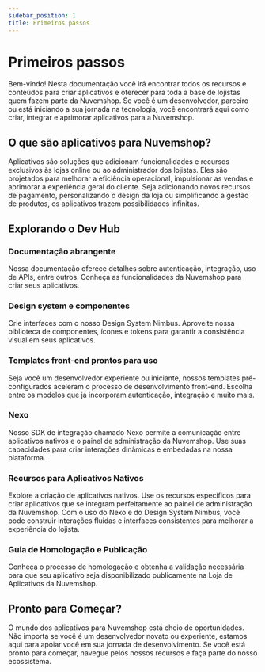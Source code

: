 ```yaml
---
sidebar_position: 1
title: Primeiros passos
---
```


# Primeiros passos

Bem-vindo! Nesta documentação você irá encontrar todos os recursos e conteúdos para criar aplicativos e oferecer para toda a base de lojistas quem fazem parte da Nuvemshop. Se você é um desenvolvedor, parceiro ou está iniciando a sua jornada na tecnologia, você encontrará aqui como criar, integrar e aprimorar aplicativos para a Nuvemshop.

## O que são aplicativos para Nuvemshop?

Aplicativos são soluções que adicionam funcionalidades e recursos exclusivos às lojas online ou ao administrador dos lojistas. Eles são projetados para melhorar a eficiência operacional, impulsionar as vendas e aprimorar a experiência geral do cliente. Seja adicionando novos recursos de pagamento, personalizando o design da loja ou simplificando a gestão de produtos, os aplicativos trazem possibilidades infinitas.

## Explorando o Dev Hub

### Documentação abrangente

Nossa documentação oferece detalhes sobre autenticação, integração, uso de APIs, entre outros. Conheça as funcionalidades da Nuvemshop para criar seus aplicativos.

### Design system e componentes

Crie interfaces com o nosso Design System Nimbus. Aproveite nossa biblioteca de componentes, ícones e tokens para garantir a consistência visual em seus aplicativos.

### Templates front-end prontos para uso

Seja você um desenvolvedor experiente ou iniciante, nossos templates pré-configurados aceleram o processo de desenvolvimento front-end. Escolha entre os modelos que já incorporam autenticação, integração e muito mais.

### Nexo

Nosso SDK de integração chamado Nexo permite a comunicação entre aplicativos nativos e o painel de administração da Nuvemshop. Use suas capacidades para criar interações dinâmicas e embedadas na nossa plataforma.

### Recursos para Aplicativos Nativos

Explore a criação de aplicativos nativos. Use os recursos específicos para criar aplicativos que se integram perfeitamente ao painel de administração da Nuvemshop. Com o uso do Nexo e do Design System Nimbus, você pode construir interações fluidas e interfaces consistentes para melhorar a experiência do lojista.

### Guia de Homologação e Publicação

Conheça o processo de homologação e obtenha a validação necessária para que seu aplicativo seja disponibilizado publicamente na Loja de Aplicativos da Nuvemshop.

## Pronto para Começar?

O mundo dos aplicativos para Nuvemshop está cheio de oportunidades. Não importa se você é um desenvolvedor novato ou experiente, estamos aqui para apoiar você em sua jornada de desenvolvimento. Se você está pronto para começar, navegue pelos nossos recursos e faça parte do nosso ecossistema.
